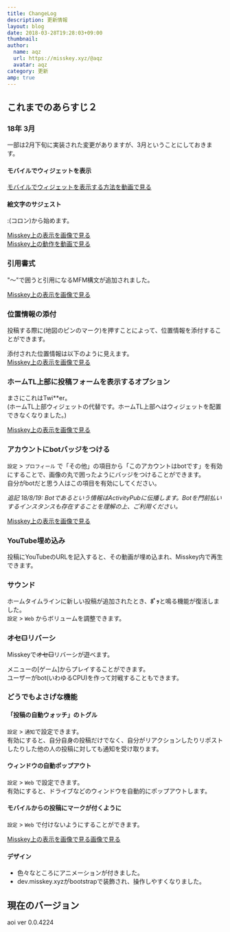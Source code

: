 ```yaml
---
title: ChangeLog
description: 更新情報
layout: blog
date: 2018-03-28T19:28:03+09:00
thumbnail: 
author:
  name: aqz
  url: https://misskey.xyz/@aqz
  avatar: aqz
category: 更新
amp: true
---
```

## これまでのあらすじ２

### 18年 3月
一部は2月下旬に実装された変更がありますが、3月ということにしておきます。  

#### モバイルでウィジェットを表示
[モバイルでウィジェットを表示する方法を動画で見る](https://youtu.be/0NFZEd7qiZE)

#### 絵文字のサジェスト
:(コロン)から始めます。

<a href="https://file.himasaku.net/5abb581b62d8e904a77180d2/Screenshot-2018-3-28%20Misskey(1).png">Misskey上の表示を画像で見る</a>  
[Misskey上の動作を動画で見る](https://youtu.be/o8GEpaxgJyM)

### 引用書式

"～"で囲うと引用になるMFM構文が追加されました。

[Misskey上の表示を画像で見る](https://file.himasaku.net/5abb573e62d8e904a77180cc/Screenshot-2018-3-28%20aqz%20Misskey.png)

### 位置情報の添付
投稿する際に(地図のピンのマーク)を押すことによって、位置情報を添付することができます。

添付された位置情報は以下のように見えます。  
[Misskey上の表示を画像で見る](https://file.himasaku.net/5abb57b462d8e904a77180cf/Screenshot-2018-3-28%20Misskey.png)

### ホームTL上部に投稿フォームを表示するオプション
まさにこれはTwi**er。  
(ホームTL上部ウィジェットの代替です。ホームTL上部へはウィジェットを配置できなくなりました。)

<a href="https://file.himasaku.net/5abb58cd62d8e904a77180d5/Screenshot-2018-3-28%20Misskey(2).png">Misskey上の表示を画像で見る</a>

### アカウントにbotバッジをつける
`設定` > `プロフィール` で「その他」の項目から「このアカウントはbotです」を有効にすることで、画像の丸で囲ったようにバッジをつけることができます。  
自分がbotだと思う人はこの項目を有効にしてください。

*追記 18/8/19: Botであるという情報はActivityPubに伝播します。Botを門前払いするインスタンスも存在することを理解の上、ご利用ください。*

<a href="https://file.himasaku.net/5abb59bd25d4ec05e4d7ee26/Screenshot-2018-3-28%20Live%20Characters%20Wiki%20%E3%81%BC%E3%81%A3%E3%81%A8%20Misskey(1).png">Misskey上の表示を画像で見る</a>

### YouTube埋め込み
投稿にYouTubeのURLを記入すると、その動画が埋め込まれ、Misskey内で再生できます。

### サウンド
ホームタイムラインに新しい投稿が追加されたとき、**ﾎﾟｯ**と鳴る機能が復活しました。  
`設定` > `Web` からボリュームを調整できます。

### ~~オセ□~~リバーシ
Misskeyで~~オセ□~~リバーシが遊べます。

メニューの[ゲーム]からプレイすることができます。  
ユーザーがbot(いわゆるCPU)を作って対戦することもできます。

### どうでもよさげな機能

#### 「投稿の自動ウォッチ」のトグル
`設定` > `通知`で設定できます。  
有効にすると、自分自身の投稿だけでなく、自分がリアクションしたりリポストしたりした他の人の投稿に対しても通知を受け取ります。

#### ウィンドウの自動ポップアウト
`設定` > `Web` で設定できます。  
有効にすると、ドライブなどのウィンドウを自動的にポップアウトします。

#### モバイルからの投稿にマークが付くように
`設定` > `Web` で付けないようにすることができます。

<a href="https://file.himasaku.net/5abb6b1d25d4ec05e4d7ee8d/Screenshot-2018-3-28%20Misskey(4).png">Misskey上の表示を画像で見る画像で見る</a>

#### デザイン
- 色々なところにアニメーションが付きました。
- dev.misskey.xyzがbootstrapで装飾され、操作しやすくなりました。

## 現在のバージョン
aoi ver 0.0.4224
